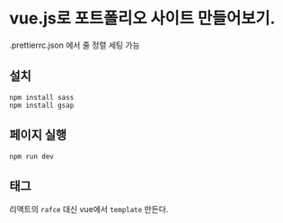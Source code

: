# vue.js로 포트폴리오 사이트 만들어보기.

.prettierrc.json 에서 줄 정렬 세팅 가능

## 설치

```
npm install sass
npm install gsap
```

## 페이지 실행

```
npm run dev
```

## 태그

리액트의 `rafce` 대신 vue에서 `template` 만든다.
